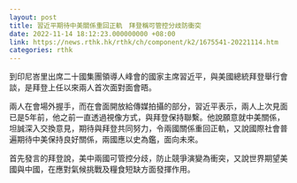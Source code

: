 ```yaml
---
layout: post
title: 習近平期待中美關係重回正軌　拜登稱可管控分歧防衝突
date: 2022-11-14 18:12:23.000000000 +08:00
link: https://news.rthk.hk/rthk/ch/component/k2/1675541-20221114.htm
categories: rthk
---
```


到印尼峇里出席二十國集團領導人峰會的國家主席習近平，與美國總統拜登舉行會談，是拜登上任以來兩人首次面對面會晤。

兩人在會場外握手，而在會面開放給傳媒拍攝的部分，習近平表示，兩人上次見面已是5年前，他之前一直透過視像方式，與拜登保持聯繫。他說願意就中美關係，坦誠深入交換意見，期待與拜登共同努力，令兩國關係重回正軌，又說國際社會普遍期待中美保持良好關係，兩國應以史為鑑，面向未來。

首先發言的拜登說，美中兩國可管控分歧，防止競爭演變為衝突，又說世界期望美國與中國，在應對氣候挑戰及糧食短缺方面發揮作用。
